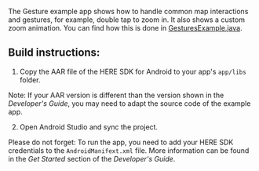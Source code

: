 The Gesture example app shows how to handle common map interactions and gestures, for example, double tap to zoom in. It also shows a custom zoom animation. You can find how this is done in [GesturesExample.java](app/src/main/java/com/here/gestures/GesturesExample.java).

Build instructions:
-------------------

1) Copy the AAR file of the HERE SDK for Android to your app's `app/libs` folder.

Note: If your AAR version is different than the version shown in the _Developer's Guide_, you may need to adapt the source code of the example app.

2) Open Android Studio and sync the project.

Please do not forget: To run the app, you need to add your HERE SDK credentials to the `AndroidManifext.xml` file. More information can be found in the _Get Started_ section of the _Developer's Guide_.
